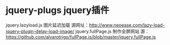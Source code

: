 # jquery-plugs  jquery插件
jquery.lazyload.js  图片延迟加载 源网址：http://www.neoease.com/lazy-load-jquery-plugin-delay-load-image/
jquery.fullPage.js  制作全屏网站 源：https://github.com/alvarotrigo/fullPage.js/blob/master/jquery.fullPage.js
